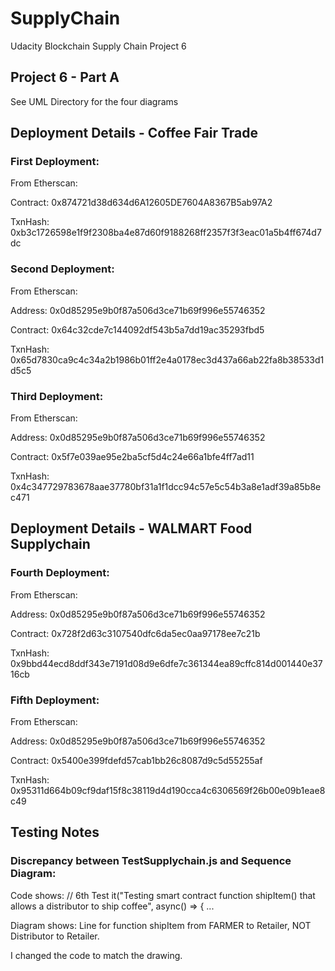 # SupplyChain
Udacity Blockchain Supply Chain Project 6

## Project 6 - Part A
See UML Directory for the four diagrams

## Deployment Details - Coffee Fair Trade
### First Deployment:
From Etherscan:

Contract:
0x874721d38d634d6A12605DE7604A8367B5ab97A2

TxnHash:
0xb3c1726598e1f9f2308ba4e87d60f9188268ff2357f3f3eac01a5b4ff674d7dc

### Second Deployment:
From Etherscan:

Address:
0x0d85295e9b0f87a506d3ce71b69f996e55746352

Contract:
0x64c32cde7c144092df543b5a7dd19ac35293fbd5

TxnHash:
0x65d7830ca9c4c34a2b1986b01ff2e4a0178ec3d437a66ab22fa8b38533d1d5c5


### Third Deployment:
From Etherscan:

Address:
0x0d85295e9b0f87a506d3ce71b69f996e55746352

Contract:
0x5f7e039ae95e2ba5cf5d4c24e66a1bfe4ff7ad11

TxnHash:
0x4c347729783678aae37780bf31a1f1dcc94c57e5c54b3a8e1adf39a85b8ec471



## Deployment Details - WALMART Food Supplychain
### Fourth Deployment: 
From Etherscan:

Address:
0x0d85295e9b0f87a506d3ce71b69f996e55746352

Contract:
0x728f2d63c3107540dfc6da5ec0aa97178ee7c21b

TxnHash:
0x9bbd44ecd8ddf343e7191d08d9e6dfe7c361344ea89cffc814d001440e3716cb


### Fifth Deployment: 
From Etherscan:

Address:
0x0d85295e9b0f87a506d3ce71b69f996e55746352

Contract:
0x5400e399fdefd57cab1bb26c8087d9c5d55255af

TxnHash:
0x95311d664b09cf9daf15f8c38119d4d190cca4c6306569f26b00e09b1eae8c49



## Testing Notes
### Discrepancy between TestSupplychain.js and Sequence Diagram:
Code shows: // 6th Test
    it("Testing smart contract function shipItem() that allows a distributor to ship coffee", async() => { ...

Diagram shows: Line for function shipItem from FARMER to Retailer, NOT Distributor to Retailer.

I changed the code to match the drawing.
